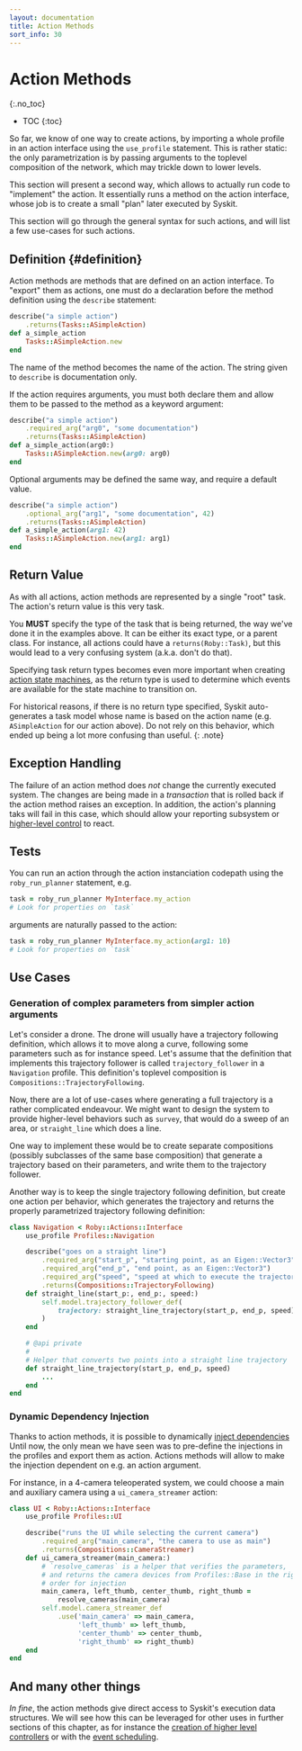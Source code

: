 ```yaml
---
layout: documentation
title: Action Methods
sort_info: 30
---
```


# Action Methods
{:.no_toc}

- TOC
{:toc}

So far, we know of one way to create actions, by importing a whole profile in
an action interface using the `use_profile` statement. This is rather static:
the only parametrization is by passing arguments to the toplevel composition
of the network, which may trickle down to lower levels.

This section will present a second way, which allows to actually run code to
"implement" the action. It essentially runs a method on the action interface,
whose job is to create a small "plan" later executed by Syskit.

This section will go through the general syntax for such actions, and will
list a few use-cases for such actions.

## Definition {#definition}

Action methods are methods that are defined on an action interface. To "export"
them as actions, one must do a declaration before the method definition using
the `describe` statement:

~~~ ruby
describe("a simple action")
    .returns(Tasks::ASimpleAction)
def a_simple_action
    Tasks::ASimpleAction.new
end
~~~

The name of the method becomes the name of the action. The string given to
`describe` is documentation only.

If the action requires arguments, you must both declare them and allow them
to be passed to the method as a keyword argument:

~~~ ruby
describe("a simple action")
    .required_arg("arg0", "some documentation")
    .returns(Tasks::ASimpleAction)
def a_simple_action(arg0:)
    Tasks::ASimpleAction.new(arg0: arg0)
end
~~~

Optional arguments may be defined the same way, and require a default value.

~~~ ruby
describe("a simple action")
    .optional_arg("arg1", "some documentation", 42)
    .returns(Tasks::ASimpleAction)
def a_simple_action(arg1: 42)
    Tasks::ASimpleAction.new(arg1: arg1)
end
~~~

## Return Value

As with all actions, action methods are represented by a single "root" task. The
action's return value is this very task.

You **MUST** specify the type of the task that is being returned, the way
we've done it in the examples above. It can be either its exact type, or a
parent class. For instance, all actions could have a `returns(Roby::Task)`, but
this would lead to a very confusing system (a.k.a. don't do that).

Specifying task return types becomes even more important when creating [action
state machines](action_state_machines.html), as the return type is used to
determine which events are available for the state machine to transition on.

For historical reasons, if there is no return type specified, Syskit
auto-generates a task model whose name is based on the action name (e.g.
`ASimpleAction` for our action above). Do not rely on this behavior, which ended
up being a lot more confusing than useful.
{: .note}

## Exception Handling

The failure of an action method does *not* change the currently executed
system. The changes are being made in a _transaction_ that is rolled back if
the action method raises an exception. In addition, the action's planning
taks will fail in this case, which should allow your reporting subsystem or
[higher-level control](higher_level_control.html) to react.

## Tests

You can run an action through the action instanciation codepath using the
`roby_run_planner` statement, e.g.

~~~ ruby
task = roby_run_planner MyInterface.my_action
# Look for properties on `task`
~~~

arguments are naturally passed to the action:

~~~ ruby
task = roby_run_planner MyInterface.my_action(arg1: 10)
# Look for properties on `task`
~~~

## Use Cases

### Generation of complex parameters from simpler action arguments

Let's consider a drone. The drone will usually have a trajectory following
definition, which allows it to move along a curve, following some parameters
such as for instance speed. Let's assume that the definition that implements
this trajectory follower is called `trajectory_follower` in a `Navigation`
profile. This definition's toplevel composition is `Compositions::TrajectoryFollowing`.

Now, there are a lot of use-cases where generating a full trajectory is a
rather complicated endeavour. We might want to design the system to provide
higher-level behaviors such as `survey`, that would do a sweep of an area, or
`straight_line` which does a line.

One way to implement these would be to create separate compositions (possibly
subclasses of the same base composition) that generate a trajectory based
on their parameters, and write them to the trajectory follower.

Another way is to keep the single trajectory following definition, but create
one action per behavior, which generates the trajectory and returns the
properly parametrized trajectory following definition:

~~~ ruby
class Navigation < Roby::Actions::Interface
    use_profile Profiles::Navigation

    describe("goes on a straight line")
        .required_arg("start_p", "starting point, as an Eigen::Vector3")
        .required_arg("end_p", "end point, as an Eigen::Vector3")
        .required_arg("speed", "speed at which to execute the trajectory")
        .returns(Compositions::TrajectoryFollowing)
    def straight_line(start_p:, end_p:, speed:)
        self.model.trajectory_follower_def(
            trajectory: straight_line_trajectory(start_p, end_p, speed)
        )
    end

    # @api private
    #
    # Helper that converts two points into a straight line trajectory
    def straight_line_trajectory(start_p, end_p, speed)
        ...
    end
end
~~~

### Dynamic Dependency Injection

Thanks to action methods, it is possible to dynamically [inject dependencies](../component_networks/reusable_networks.html#injection)
Until now, the only mean we have seen was to pre-define the injections in the
profiles and export them as action. Actions methods will allow to make the
injection dependent on e.g. an action argument.

For instance, in a 4-camera teleoperated system, we could choose a main and
auxiliary camera using a `ui_camera_streamer` action:

~~~ ruby
class UI < Roby::Actions::Interface
    use_profile Profiles::UI

    describe("runs the UI while selecting the current camera")
        .required_arg("main_camera", "the camera to use as main")
        .returns(Compositions::CameraStreamer)
    def ui_camera_streamer(main_camera:)
        # `resolve_cameras` is a helper that verifies the parameters,
        # and returns the camera devices from Profiles::Base in the right
        # order for injection
        main_camera, left_thumb, center_thumb, right_thumb =
            resolve_cameras(main_camera)
        self.model.camera_streamer_def
            .use('main_camera' => main_camera,
                 'left_thumb' => left_thumb,
                 'center_thumb' => center_thumb,
                 'right_thumb' => right_thumb)
    end
end
~~~

## And many other things

_In fine_, the action methods give direct access to Syskit's execution data
structures. We will see how this can be leveraged for other uses in further
sections of this chapter, as for instance the [creation of higher level controllers](higher_level_control.html)
or with the [event scheduling](event_scheduling.html).
